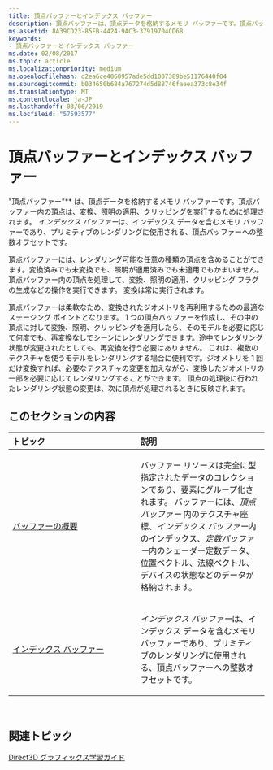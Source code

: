 ```yaml
---
title: 頂点バッファーとインデックス バッファー
description: 頂点バッファーは、頂点データを格納するメモリ バッファーです。頂点バッファー内の頂点は、変換、照明の適用、クリッピングを実行するために処理されます。
ms.assetid: 8A39CD23-85FB-4424-9AC3-37919704CD68
keywords:
- 頂点バッファーとインデックス バッファー
ms.date: 02/08/2017
ms.topic: article
ms.localizationpriority: medium
ms.openlocfilehash: d2ea6ce4060957ade5dd1007389be51176440f04
ms.sourcegitcommit: b034650b684a767274d5d88746faeea373c8e34f
ms.translationtype: MT
ms.contentlocale: ja-JP
ms.lasthandoff: 03/06/2019
ms.locfileid: "57593577"
---
```

# <a name="vertex-and-index-buffers"></a>頂点バッファーとインデックス バッファー


"頂点バッファー"** は、頂点データを格納するメモリ バッファーです。頂点バッファー内の頂点は、変換、照明の適用、クリッピングを実行するために処理されます。 *インデックス バッファー*は、インデックス データを含むメモリ バッファーであり、プリミティブのレンダリングに使用される、頂点バッファーへの整数オフセットです。

頂点バッファーには、レンダリング可能な任意の種類の頂点を含めることができます。変換済みでも未変換でも、照明が適用済みでも未適用でもかまいません。 頂点バッファー内の頂点を処理して、変換、照明の適用、クリッピング フラグの生成などの操作を実行できます。 変換は常に実行されます。

頂点バッファーは柔軟なため、変換されたジオメトリを再利用するための最適なステージング ポイントとなります。 1 つの頂点バッファーを作成し、その中の頂点に対して変換、照明、クリッピングを適用したら、そのモデルを必要に応じて何度でも、再変換なしでシーンにレンダリングできます。途中でレンダリング状態が変更されたとしても、再変換を行う必要はありません。 これは、複数のテクスチャを使うモデルをレンダリングする場合に便利です。ジオメトリを 1 回だけ変換すれば、必要なテクスチャの変更を加えながら、変換したジオメトリの一部を必要に応じてレンダリングすることができます。 頂点の処理後に行われたレンダリング状態の変更は、次に頂点が処理されるときに反映されます。

## <a name="span-idin-this-sectionspanin-this-section"></a><span id="in-this-section"></span>このセクションの内容


<table>
<colgroup>
<col width="50%" />
<col width="50%" />
</colgroup>
<thead>
<tr class="header">
<th align="left">トピック</th>
<th align="left">説明</th>
</tr>
</thead>
<tbody>
<tr class="odd">
<td align="left"><p><a href="introduction-to-buffers.md">バッファーの概要</a></p></td>
<td align="left"><p>バッファー リソースは完全に型指定されたデータのコレクションであり、要素にグループ化されます。 バッファーには、<em>頂点バッファー</em> 内のテクスチャ座標、<em>インデックス バッファー</em>内のインデックス、<em>定数バッファー</em>内のシェーダー定数データ、位置ベクトル、法線ベクトル、デバイスの状態などのデータが格納されます。</p></td>
</tr>
<tr class="even">
<td align="left"><p><a href="index-buffers.md">インデックス バッファー</a></p></td>
<td align="left"><p><em>インデックス バッファー</em>は、インデックス データを含むメモリ バッファーであり、プリミティブのレンダリングに使用される、頂点バッファーへの整数オフセットです。</p></td>
</tr>
</tbody>
</table>

 

## <a name="span-idrelated-topicsspanrelated-topics"></a><span id="related-topics"></span>関連トピック


[Direct3D グラフィックス学習ガイド](index.md)

 

 




